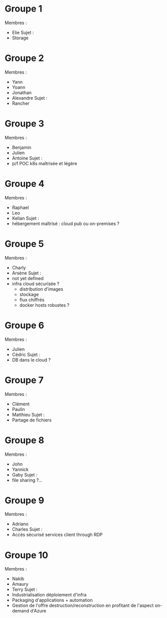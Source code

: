 # Groupe 1 
Membres :
* Elie
Sujet :
* Storage

# Groupe 2
Membres :
* Yann
* Yoann
* Jonathan
* Alexandre
Sujet : 
* Rancher

# Groupe 3
Membres : 
* Benjamin
* Julien
* Antoine
Sujet : 
* p/f POC k8s maîtrisée et légère

# Groupe 4
Membres :
* Raphael
* Leo
* Kelian
Sujet : 
* hébergement maîtrisé : cloud pub ou on-premises ?

# Groupe 5
Membres :
* Charly
* Arsène
Sujet : 
* not yet defined
* infra cloud sécurisée ?
  * distribution d'images
  * stockage
  * flux chiffrés
  * docker hosts robustes ?

# Groupe 6
Membres : 
* Julien
* Cédric
Sujet :
* DB dans le cloud ?

# Groupe 7
Membres :
* Clément
* Paulin
* Matthieu
Sujet :
* Partage de fichiers

# Groupe 8
Membres :
* John
* Yannick
* Gaby
Sujet : 
* file sharing ?...


# Groupe 9
Membres : 
* Adriano
* Charles
Sujet : 
* Accès sécurisé services client through RDP

# Groupe 10
Membres :
* Nakib
* Amaury
* Terry
Sujet : 
* Industrialisation déploiement d'infra
* Packaging d'applications + automation
* Gestion de l'offre destruction/reconstruction en profitant de l'aspect on-demand d'Azure
